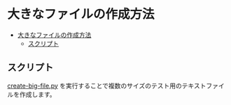 # 大きなファイルの作成方法

<!-- TOC -->

- [大きなファイルの作成方法](#大きなファイルの作成方法)
    - [スクリプト](#スクリプト)

<!-- /TOC -->

## スクリプト

[create-big-file.py](create-big-file.py) を実行することで複数のサイズのテスト用のテキストファイルを作成します。

